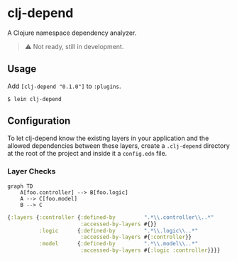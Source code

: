 # clj-depend

A Clojure namespace dependency analyzer.

> ⚠️ Not ready, still in development.

## Usage

Add `[clj-depend "0.1.0"]` to `:plugins`.

```
$ lein clj-depend
```

## Configuration

To let clj-depend know the existing layers in your application and the allowed dependencies between these layers, create a `.clj-depend` directory at the root of the project and inside it a `config.edn` file.

### Layer Checks

```mermaid
graph TD
    A[foo.controller] --> B[foo.logic]
    A --> C[foo.model]
    B --> C
```

```clojure
{:layers {:controller {:defined-by         ".*\\.controller\\..*"
                       :accessed-by-layers #{}}
          :logic      {:defined-by         ".*\\.logic\\..*"
                       :accessed-by-layers #{:controller}}
          :model      {:defined-by         ".*\\.model\\..*"
                       :accessed-by-layers #{:logic :controller}}}}
```
